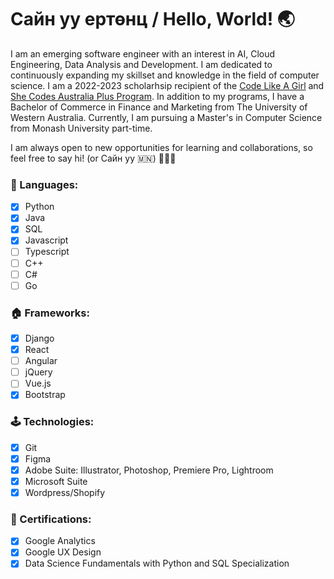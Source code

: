 # Сайн уу ертөнц / Hello, World! 🌏

I am an emerging software engineer with an interest in AI, Cloud Engineering, Data Analysis and Development. I am dedicated to continuously expanding my skillset and knowledge in the field of computer science. I am a 2022-2023 scholarhsip recipient of the [Code Like A Girl](https://www.codelikeagirl.com/) and [She Codes Australia Plus Program](https://shecodes.com.au/blog/introducing-the-she-codes-plus-cohort-for-perth-2022-2023/). In addition to my programs, I have a Bachelor of Commerce in Finance and Marketing from The University of Western Australia. Currently, I am pursuing a Master's in Computer Science from Monash University part-time.

I am always open to new opportunities for learning and collaborations, so feel free to say hi! (or Сайн уу 🇲🇳) 🙋🏼‍♀️

### 🐍 Languages:
- [x] Python
- [x] Java
- [x] SQL
- [x] Javascript
- [ ] Typescript
- [ ] C++
- [ ] C#
- [ ] Go

### 🏠 Frameworks: 
- [x] Django
- [x] React
- [ ] Angular
- [ ] jQuery
- [ ] Vue.js
- [x] Bootstrap

### 🕹️ Technologies:
- [x] Git
- [x] Figma
- [x] Adobe Suite: Illustrator, Photoshop, Premiere Pro, Lightroom
- [x] Microsoft Suite
- [x] Wordpress/Shopify

### 📄 Certifications:
- [x] Google Analytics 
- [x] Google UX Design
- [x] Data Science Fundamentals with Python and SQL Specialization
